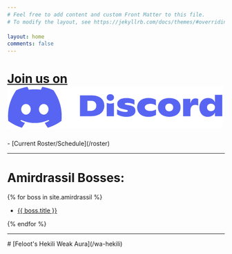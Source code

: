 ```yaml
---
# Feel free to add content and custom Front Matter to this file.
# To modify the layout, see https://jekyllrb.com/docs/themes/#overriding-theme-defaults

layout: home
comments: false
---
```

<h1><a href= "https://discord.gg/xXdp5C3RWC"> <span > Join us on <img id="home_discord" src="/assets/Discord.png"> </span></a></h1>
- [Current Roster/Schedule](/roster)

<hr>

# Amirdrassil Bosses:
{% for boss in site.amirdrassil %}
  
- [{{ boss.title }}]({{boss.url}})

{% endfor %}
<hr>
<p></p>
# [Feloot's Hekili Weak Aura](/wa-hekili)
